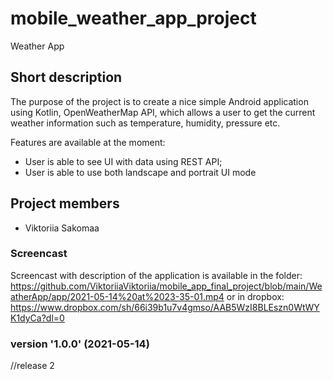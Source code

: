 # mobile_weather_app_project
Weather App

## Short description
The purpose of the project is to create a nice simple Android application using Kotlin, OpenWeatherMap API, which allows a user to get the current weather information such as temperature, humidity, pressure etc. 

Features are available at the moment:
- User is able to see UI with data using REST API;
- User is able to use both landscape and portrait UI mode

## Project members
- Viktoriia Sakomaa


### Screencast 
Screencast with description of the application is available in the folder: https://github.com/ViktoriiaViktoriia/mobile_app_final_project/blob/main/WeatherApp/app/2021-05-14%20at%2023-35-01.mp4
or in dropbox: https://www.dropbox.com/sh/66i39b1u7v4gmso/AAB5WzI8BLEszn0WtWYK1dyCa?dl=0


### version '1.0.0' (2021-05-14)
//release 2
